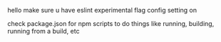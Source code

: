 hello
make sure u have eslint experimental flag config setting on

check package.json for npm scripts to do things like running, building, running from a build, etc